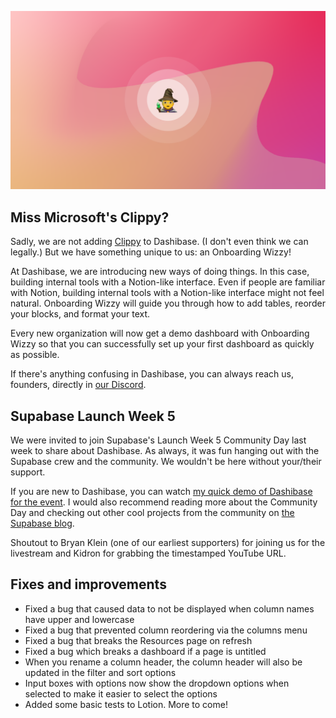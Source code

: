 ![Onboarding Wizzy](../assets/onboarding-wizzy.png)

## Miss Microsoft's Clippy?

Sadly, we are not adding [Clippy](https://www.theverge.com/2021/7/14/22577468/microsoft-office-clippy-emoji-tweet-likes) to Dashibase. (I don't even think we can legally.) But we have something unique to us: an Onboarding Wizzy!

At Dashibase, we are introducing new ways of doing things. In this case, building internal tools with a Notion-like interface. Even if people are familiar with Notion, building internal tools with a Notion-like interface might not feel natural. Onboarding Wizzy will guide you through how to add tables, reorder your blocks, and format your text.

Every new organization will now get a demo dashboard with Onboarding Wizzy so that you can successfully set up your first dashboard as quickly as possible. 

If there's anything confusing in Dashibase, you can always reach us, founders, directly in [our Discord](https://discord.gg/crhDFYvbbq).

## Supabase Launch Week 5

We were invited to join Supabase's Launch Week 5 Community Day last week to share about Dashibase. As always, it was fun hanging out with the Supabase crew and the community. We wouldn't be here without your/their support.

If you are new to Dashibase, you can watch [my quick demo of Dashibase for the event](https://supabase.com/blog/launch-week-5-community-day). I would also recommend reading more about the Community Day and checking out other cool projects from the community on [the Supabase blog](https://supabase.com/blog/launch-week-5-community-day).

Shoutout to Bryan Klein (one of our earliest supporters) for joining us for the livestream and Kidron for grabbing the timestamped YouTube URL.

## Fixes and improvements

- Fixed a bug that caused data to not be displayed when column names have upper and lowercase
- Fixed a bug that prevented column reordering via the columns menu
- Fixed a bug that breaks the Resources page on refresh
- Fixed a bug which breaks a dashboard if a page is untitled
- When you rename a column header, the column header will also be updated in the filter and sort options
- Input boxes with options now show the dropdown options when selected to make it easier to select the options
- Added some basic tests to Lotion. More to come! 